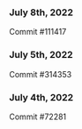 ### July 8th, 2022

Commit #111417

### July 5th, 2022

Commit #314353


### July 4th, 2022

Commit #72281
